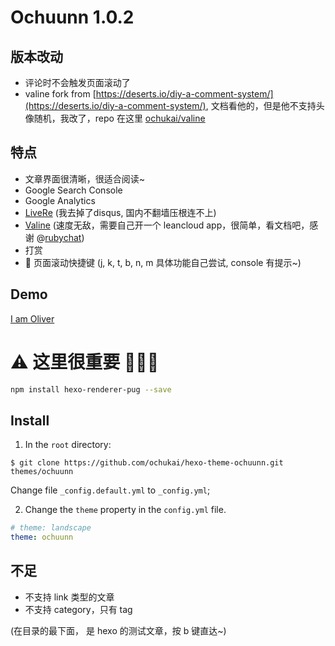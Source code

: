 # Ochuunn 1.0.2

## 版本改动

* 评论时不会触发页面滚动了
* valine fork from [https://deserts.io/diy-a-comment-system/](https://deserts.io/diy-a-comment-system/), 文档看他的，但是他不支持头像随机，我改了，repo 在这里 [ochukai/valine](https://github.com/ochukai/Valine)

## 特点
* 文章界面很清晰，很适合阅读~
* Google Search Console
* Google Analytics
* [LiveRe](https://livere.com/) (我去掉了disqus, 国内不翻墙压根连不上)
* [Valine](https://valine.js.org/) (速度无敌，需要自己开一个 leancloud app，很简单，看文档吧，感谢 @[rubychat](https://github.com/rubychat))
* 打赏
* 🎈 页面滚动快捷键 (j, k, t, b, n, m 具体功能自己尝试, console 有提示~)

## Demo
[I am Oliver](http://ochukai.me)

# ⚠ 这里很重要 💢💥💖

```sh
npm install hexo-renderer-pug --save
```

## Install

1. In the `root` directory:

```git
$ git clone https://github.com/ochukai/hexo-theme-ochuunn.git themes/ochuunn
```

Change file `_config.default.yml` to `_config.yml`;

2. Change the `theme` property in the `config.yml` file.

```yml
# theme: landscape
theme: ochuunn
```

## 不足

* 不支持 link 类型的文章
* 不支持 category，只有 tag

(在目录的最下面， 是 hexo 的测试文章，按 b 键直达~)

